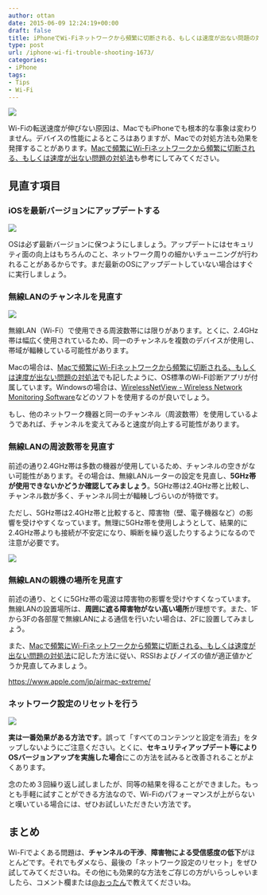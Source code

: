 ```yaml
---
author: ottan
date: 2015-06-09 12:24:19+00:00
draft: false
title: iPhoneでWi-Fiネットワークから頻繁に切断される、もしくは速度が出ない問題の対処法
type: post
url: /iphone-wi-fi-trouble-shooting-1673/
categories:
- iPhone
tags:
- Tips
- Wi-Fi
---
```


![](/images/2015/06/150609-5576dae5e97aa.jpg)






Wi-Fiの転送速度が伸びない原因は、MacでもiPhoneでも根本的な事象は変わりません。デバイスの性能によるところはありますが、Macでの対処方法も効果を発揮することがあります。[Macで頻繁にWi-Fiネットワークから頻繁に切断される、もしくは速度が出ない問題の対処法](https://ottan.xyz/mac-wi-fi-trouble-shooting-1660/)も参考にしてみてください。





## 見直す項目





### iOSを最新バージョンにアップデートする





![](/images/2015/06/150609-5576dae756833.png)






OSは必ず最新バージョンに保つようにしましょう。アップデートにはセキュリティ面の向上はもちろんのこと、ネットワーク周りの細かいチューニングが行われることがあるからです。まだ最新のOSにアップデートしていない場合はすぐに実行しましょう。





### 無線LANのチャンネルを見直す





![](/images/2015/06/150609-5576daea58793.png)






無線LAN（Wi-Fi）で使用できる周波数帯には限りがあります。とくに、2.4GHz帯は幅広く使用されているため、同一のチャンネルを複数のデバイスが使用し、帯域が輻輳している可能性があります。




Macの場合は、[Macで頻繁にWi-Fiネットワークから頻繁に切断される、もしくは速度が出ない問題の対処法](https://ottan.xyz/mac-wi-fi-trouble-shooting-1660/)でも記したように、OS標準のWi-Fi診断アプリが付属しています。Windowsの場合は、[WirelessNetView - Wireless Network Monitoring Software](http://www.nirsoft.net/utils/wireless_network_view.html)などのソフトを使用するのが良いでしょう。





もし、他のネットワーク機器と同一のチャンネル（周波数帯）を使用しているようであれば、チャンネルを変えてみると速度が向上する可能性があります。





### 無線LANの周波数帯を見直す





前述の通り2.4GHz帯は多数の機器が使用しているため、チャンネルの空きがない可能性があります。その場合は、無線LANルーターの設定を見直し、**5GHz帯が使用できないかどうか確認してみましょう**。5GHz帯は2.4GHz帯と比較し、チャンネル数が多く、チャンネル同士が輻輳しづらいのが特徴です。





ただし、5GHz帯は2.4GHz帯と比較すると、障害物（壁、電子機器など）の影響を受けやすくなっています。無理に5GHz帯を使用しようとして、結果的に2.4GHz帯よりも接続が不安定になり、瞬断を繰り返したりするようになるので注意が必要です。





![](/images/2015/06/150609-5576daed95c38.png)






### 無線LANの親機の場所を見直す





前述の通り、とくに5GHz帯の電波は障害物の影響を受けやすくなっています。無線LANの設置場所は、**周囲に遮る障害物がない高い場所**が理想です。また、1Fから3Fの各部屋で無線LANによる通信を行いたい場合は、2Fに設置してみましょう。





また、[Macで頻繁にWi-Fiネットワークから頻繁に切断される、もしくは速度が出ない問題の対処法](https://ottan.xyz/mac-wi-fi-trouble-shooting-1660/)に記した方法に従い、RSSIおよびノイズの値が適正値かどうか見直してみましょう。



https://www.apple.com/jp/airmac-extreme/



### ネットワーク設定のリセットを行う





![](/images/2015/06/150609-5576daf0c5de4.png)






**実は一番効果がある方法です**。誤って「すべてのコンテンツと設定を消去」をタップしないようにご注意ください。とくに、**セキュリティアップデート等によりOSバージョンアップを実施した場合**にこの方法を試みると改善されることがよくあります。





念のため３回繰り返し試しましたが、同等の結果を得ることができました。もっとも手軽に試すことができる方法なので、Wi-Fiのパフォーマンスが上がらないと嘆いている場合には、ぜひお試しいただきたい方法です。





## まとめ





Wi-Fiでよくある問題は、**チャンネルの干渉**、**障害物による受信感度の低下**がほとんどです。それでもダメなら、最後の「ネットワーク設定のリセット」をぜひ試してみてくださいね。その他にも効果的な方法をご存じの方がいらっしゃいましたら、コメント欄または[@おったん](https://twitter.com/ottanxyz)で教えてくださいね。
